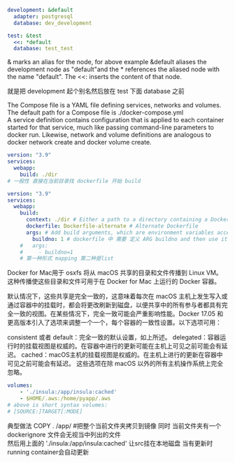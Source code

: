 ```yaml
development: &default
  adapter: postgresql
  database: dev_development

test: &test
  <<: *default
  database: test_test
```
& marks an alias for the node, for above example &default aliases the development node as "default"and the * references the aliased node with the name "default". The <<: inserts the content of that node.

就是把 development 起个别名然后放在 test 下面 database 之前

The Compose file is a YAML file defining services, networks and volumes. The default path for a Compose file is ./docker-compose.yml<br>
A service definition contains configuration that is applied to each container started for that service, much like passing command-line parameters to docker run. Likewise, network and volume definitions are analogous to docker network create and docker volume create.

```yaml
version: "3.9"
services:
  webapp:
    build: ./dir
# 一般性 直接在当前目录找 dockerfile 开始 build

version: "3.9"
services:
  webapp:
    build:
      context: ./dir # Either a path to a directory containing a Dockerfile, or a url to a git repository.
      dockerfile: Dockerfile-alternate # Alternate Dockerfile
      args: # Add build arguments, which are environment variables accessible only during the build process.
        buildno: 1 # dockerfile 中 需要 定义 ARG buildno and then use it RUN echo "$buildno"
    #   args:
    #     - buildno=1
    # 第一种形式 mapping 第二种是list
```

Docker for Mac用于 osxfs 将从 macOS 共享的目录和文件传播到 Linux VM。这种传播使这些目录和文件可用于在 Docker for Mac 上运行的 Docker 容器。

默认情况下，这些共享是完全一致的，这意味着每次在 macOS 主机上发生写入或通过容器中的挂载时，都会将更改刷新到磁盘，以便共享中的所有参与者都具有完全一致的视图。在某些情况下，完全一致可能会严重影响性能。Docker 17.05 和更高版本引入了选项来调整一个一个，每个容器的一致性设置。以下选项可用：

consistent 或者 default：完全一致的默认设置，如上所述。
delegated：容器运行时的挂载视图是权威的。在容器中进行的更新可能在主机上可见之前可能会有延迟。
cached：macOS主机的挂载视图是权威的。在主机上进行的更新在容器中可见之前可能会有延迟。
这些选项在除 macOS 以外的所有主机操作系统上完全忽略。

```yaml
volumes:
    - './insula:/app/insula:cached'
    - $HOME/.aws:/home/pyapp/.aws
# above is short syntax volumes:
# [SOURCE:]TARGET[:MODE]
```

典型做法 COPY . /app/ #把整个当前文件夹拷贝到镜像 同时 当前文件夹有一个 dockerignore 文件会无视当中列出的文件<br>
然后用上面的 './insula:/app/insula:cached' 让src挂在本地磁盘 当有更新时running container会自动更新